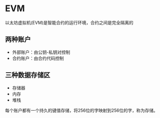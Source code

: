 # EVM

以太坊虚拟机(EVM)是智能合约的运行环境，合约之间是完全隔离的

## 两种账户

- 外部账户：由公钥-私钥对控制
- 合约账户：由合约代码控制

## 三种数据存储区

- 存储器
- 内存
- 堆栈

每个账户都有一个持久的键值存储，将256位的字映射到256位的字，称为存储。
